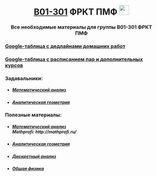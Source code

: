 <h1 align="center"> <a href="https://t.me/+U8C9eHqeNKoxZDli" target="_blank">B01-301</a> ФРКТ ПМФ 
<img src="https://github.com/Volkodav07/B01-301/blob/main/logo.png" height="32"/></h1>
<h3 align="center">Все необходимые материалы для группы B01-301 ФРКТ ПМФ</h3>

<h3> <a href="https://docs.google.com/spreadsheets/d/1lxrZGSIz-qgB3IUCdPP20y19eYOQU5ldsk-IoPtHJTo/edit?usp=sharing)https://docs.google.com/spreadsheets/d/1lxrZGSIz-qgB3IUCdPP20y19eYOQU5ldsk-IoPtHJTo/edit?usp=sharing" target="_blank">Google-таблица с дедлайнами домашних работ </a></h3>

<h3> <a href="" target="_blank"> Google-таблица с расписанием пар и дополнительных курсов </a></h3>

<h3> Задавальники: </h3>
<ul>
  <li><h5><a href="https://disk.yandex.ru/i/o_oD1Ixyws8L8A"> Математический анализ </a></h5></li>
  <li><h5><a href="https://disk.yandex.ru/i/egXLXNh4NKd0Pw"> Аналитическая геометрия </a></h5></li>
</ul>

<h3> Полезные материалы: </h3>
<ul>
  <li><h5>
    <a href="https://disk.yandex.ru/d/8Bs9YhHWKAQtww"> Математический анализ </a> <br>
    Mathprofi: http://mathprofi.ru/
  </h5></li>
  <li><h5><a href="https://disk.yandex.ru/d/bryM5oRBwyxY4g"> Аналитическая геометрия </a></h5></li>
  <li><h5><a href="https://disk.yandex.ru/d/34eYZi0yFQ2Pkw"> Дискретный анализ </a></h5></li>
  <li><h5><a href="https://disk.yandex.ru/d/YOSurTlMK2YGRQ"> Общая физика </a></h5></li>
</ul>
